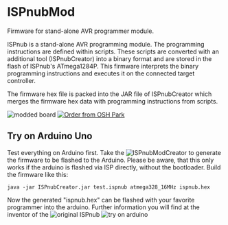 ISPnubMod
=========

Firmware for stand-alone AVR programmer module.

ISPnub is a stand-alone AVR programming module. The programming instructions
are defined within scripts. These scripts are converted with an additional
tool (ISPnubCreator) into a binary format and are stored in the flash of
ISPnub's ATmega1284P. This firmware interprets the binary programming
instructions and executes it on the connected target controller.
 
The firmware hex file is packed into the JAR file of ISPnubCreator which
merges the firmware hex data with programming instructions from scripts.
 
![modded board](https://cdn.rawgit.com/mgroel/ISPnub/master/board/ispnub_mod_pics.svg)
<a href="https://oshpark.com/shared_projects/0ZfQJilI"><img src="https://oshpark.com/assets/badge-5b7ec47045b78aef6eb9d83b3bac6b1920de805e9a0c227658eac6e19a045b9c.png" alt="Order from OSH Park"></img></a>


Try on Arduino Uno
------------------
Test everything on Arduino first. Take the ![ISPnubModCreator](https://github.com/mgroel/ISPnubCreator/releases) to generate the firmware to be flashed to the Arduino. Please be aware, that this only works if the arduino is flashed via ISP directly, without the bootloader.
Build the firmware like this:
```
java -jar ISPnubCreator.jar test.ispnub atmega328_16MHz ispnub.hex
```
Now the generated "ispnub.hex" can be flashed with your favorite programmer into the arduino.
Further information you will find at the inventor of the ![original ISPnub](http://www.fischl.de/ispnub/)
![try on arduino](https://cdn.rawgit.com/mgroel/ISPnub/master/arduino-testcircuit/arduino_isp_ispnub_Steckplatine.svg)
